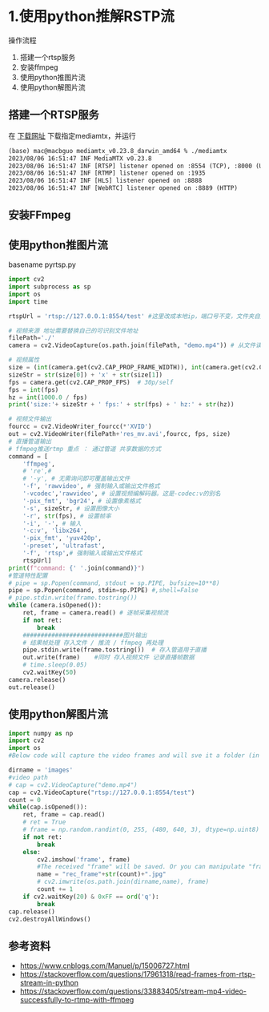 
# 1.使用python推解RSTP流  
操作流程
1. 搭建一个rtsp服务
2. 安装ffmpeg
3. 使用python推图片流
4. 使用python解图片流


## 搭建一个RTSP服务  
在 [下载网址](https://github.com/bluenviron/mediamtx/releases) 下载指定mediamtx，并运行
```txt
(base) mac@macbguo mediamtx_v0.23.8_darwin_amd64 % ./mediamtx 
2023/08/06 16:51:47 INF MediaMTX v0.23.8
2023/08/06 16:51:47 INF [RTSP] listener opened on :8554 (TCP), :8000 (UDP/RTP), :8001 (UDP/RTCP)
2023/08/06 16:51:47 INF [RTMP] listener opened on :1935
2023/08/06 16:51:47 INF [HLS] listener opened on :8888
2023/08/06 16:51:47 INF [WebRTC] listener opened on :8889 (HTTP)
```


## 安装FFmpeg

## 使用python推图片流
basename pyrtsp.py
```py
import cv2
import subprocess as sp
import os 
import time

rtspUrl = 'rtsp://127.0.0.1:8554/test' #这里改成本地ip，端口号不变，文件夹自定义

# 视频来源 地址需要替换自己的可识别文件地址
filePath='./'
camera = cv2.VideoCapture(os.path.join(filePath, "demo.mp4")) # 从文件读取视频

# 视频属性
size = (int(camera.get(cv2.CAP_PROP_FRAME_WIDTH)), int(camera.get(cv2.CAP_PROP_FRAME_HEIGHT)))
sizeStr = str(size[0]) + 'x' + str(size[1])
fps = camera.get(cv2.CAP_PROP_FPS)  # 30p/self
fps = int(fps)
hz = int(1000.0 / fps)
print('size:'+ sizeStr + ' fps:' + str(fps) + ' hz:' + str(hz))

# 视频文件输出
fourcc = cv2.VideoWriter_fourcc(*'XVID')
out = cv2.VideoWriter(filePath+'res_mv.avi',fourcc, fps, size)
# 直播管道输出
# ffmpeg推送rtmp 重点 ： 通过管道 共享数据的方式
command = [
    'ffmpeg',
    # 're',#
    # '-y', # 无需询问即可覆盖输出文件
    '-f', 'rawvideo', # 强制输入或输出文件格式
    '-vcodec','rawvideo', # 设置视频编解码器。这是-codec:v的别名
    '-pix_fmt', 'bgr24', # 设置像素格式
    '-s', sizeStr, # 设置图像大小
    '-r', str(fps), # 设置帧率
    '-i', '-', # 输入
    '-c:v', 'libx264',
    '-pix_fmt', 'yuv420p',
    '-preset', 'ultrafast',
    '-f', 'rtsp',# 强制输入或输出文件格式
    rtspUrl]
print(f"command: {' '.join(command)}")
#管道特性配置
# pipe = sp.Popen(command, stdout = sp.PIPE, bufsize=10**8)
pipe = sp.Popen(command, stdin=sp.PIPE) #,shell=False
# pipe.stdin.write(frame.tostring())
while (camera.isOpened()):
    ret, frame = camera.read() # 逐帧采集视频流
    if not ret:
        break
    ############################图片输出
    # 结果帧处理 存入文件 / 推流 / ffmpeg 再处理
    pipe.stdin.write(frame.tostring())  # 存入管道用于直播
    out.write(frame)    #同时 存入视频文件 记录直播帧数据
    # time.sleep(0.05)
    cv2.waitKey(50)
camera.release()
out.release()
```


## 使用python解图片流
```py
import numpy as np 
import cv2
import os
#Below code will capture the video frames and will sve it a folder (in current working directory)

dirname = 'images'
#video path
# cap = cv2.VideoCapture("demo.mp4")
cap = cv2.VideoCapture("rtsp://127.0.0.1:8554/test")
count = 0
while(cap.isOpened()):
    ret, frame = cap.read()
    # ret = True
    # frame = np.random.randint(0, 255, (480, 640, 3), dtype=np.uint8)
    if not ret:
        break
    else:
        cv2.imshow('frame', frame)
        #The received "frame" will be saved. Or you can manipulate "frame" as per your needs.
        name = "rec_frame"+str(count)+".jpg"
        # cv2.imwrite(os.path.join(dirname,name), frame)
        count += 1
    if cv2.waitKey(20) & 0xFF == ord('q'):
        break
cap.release()
cv2.destroyAllWindows()
```


## 参考资料
- https://www.cnblogs.com/Manuel/p/15006727.html
- https://stackoverflow.com/questions/17961318/read-frames-from-rtsp-stream-in-python
- https://stackoverflow.com/questions/33883405/stream-mp4-video-successfully-to-rtmp-with-ffmpeg

